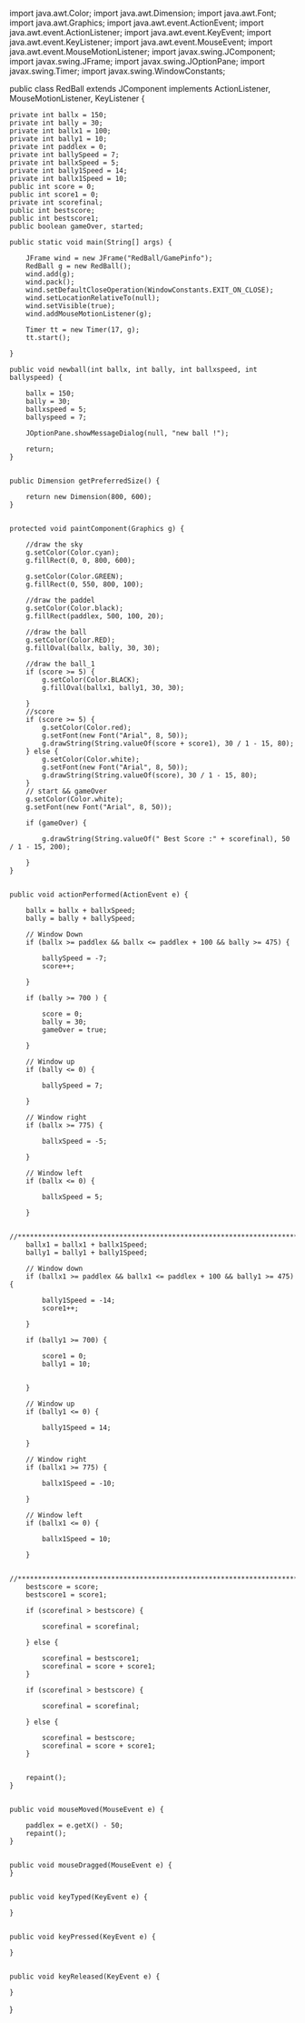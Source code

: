 import java.awt.Color;
import java.awt.Dimension;
import java.awt.Font;
import java.awt.Graphics;
import java.awt.event.ActionEvent;
import java.awt.event.ActionListener;
import java.awt.event.KeyEvent;
import java.awt.event.KeyListener;
import java.awt.event.MouseEvent;
import java.awt.event.MouseMotionListener;
import javax.swing.JComponent;
import javax.swing.JFrame;
import javax.swing.JOptionPane;
import javax.swing.Timer;
import javax.swing.WindowConstants;

public class RedBall extends JComponent implements ActionListener, MouseMotionListener, KeyListener {

    private int ballx = 150;
    private int bally = 30;
    private int ballx1 = 100;
    private int bally1 = 10;
    private int paddlex = 0;
    private int ballySpeed = 7;
    private int ballxSpeed = 5;
    private int bally1Speed = 14;
    private int ballx1Speed = 10;
    public int score = 0;
    public int score1 = 0;
    private int scorefinal;
    public int bestscore;
    public int bestscore1;
    public boolean gameOver, started;

    public static void main(String[] args) {

        JFrame wind = new JFrame("RedBall/GamePinfo");
        RedBall g = new RedBall();
        wind.add(g);
        wind.pack();
        wind.setDefaultCloseOperation(WindowConstants.EXIT_ON_CLOSE);
        wind.setLocationRelativeTo(null);
        wind.setVisible(true);
        wind.addMouseMotionListener(g);

        Timer tt = new Timer(17, g);
        tt.start();

    }

    public void newball(int ballx, int bally, int ballxspeed, int ballyspeed) {

        ballx = 150;
        bally = 30;
        ballxspeed = 5;
        ballyspeed = 7;

        JOptionPane.showMessageDialog(null, "new ball !");

        return;
    }

   
    public Dimension getPreferredSize() {

        return new Dimension(800, 600);
    }

    
    protected void paintComponent(Graphics g) {

        //draw the sky
        g.setColor(Color.cyan);
        g.fillRect(0, 0, 800, 600);

        g.setColor(Color.GREEN);
        g.fillRect(0, 550, 800, 100);

        //draw the paddel
        g.setColor(Color.black);
        g.fillRect(paddlex, 500, 100, 20);

        //draw the ball
        g.setColor(Color.RED);
        g.fillOval(ballx, bally, 30, 30);

        //draw the ball_1
        if (score >= 5) {
            g.setColor(Color.BLACK);
            g.fillOval(ballx1, bally1, 30, 30);

        }
        //score	
        if (score >= 5) {
            g.setColor(Color.red);
            g.setFont(new Font("Arial", 8, 50));
            g.drawString(String.valueOf(score + score1), 30 / 1 - 15, 80);
        } else {
            g.setColor(Color.white);
            g.setFont(new Font("Arial", 8, 50));
            g.drawString(String.valueOf(score), 30 / 1 - 15, 80);
        }
        // start && gameOver
        g.setColor(Color.white);
        g.setFont(new Font("Arial", 8, 50));

        if (gameOver) {

            g.drawString(String.valueOf(" Best Score :" + scorefinal), 50 / 1 - 15, 200);

        }
    }

    
    public void actionPerformed(ActionEvent e) {

        ballx = ballx + ballxSpeed;
        bally = bally + ballySpeed;

        // Window Down 
        if (ballx >= paddlex && ballx <= paddlex + 100 && bally >= 475) {

            ballySpeed = -7;
            score++;

        }

        if (bally >= 700 ) {

            score = 0;
            bally = 30;
            gameOver = true;

        }

        // Window up
        if (bally <= 0) {

            ballySpeed = 7;

        }

        // Window right
        if (ballx >= 775) {

            ballxSpeed = -5;

        }

        // Window left
        if (ballx <= 0) {

            ballxSpeed = 5;

        }

        //**********************************************************************
        ballx1 = ballx1 + ballx1Speed;
        bally1 = bally1 + bally1Speed;

        // Window down
        if (ballx1 >= paddlex && ballx1 <= paddlex + 100 && bally1 >= 475) {

            bally1Speed = -14;
            score1++;

        }

        if (bally1 >= 700) {

            score1 = 0;
            bally1 = 10;


        }

        // Window up
        if (bally1 <= 0) {

            bally1Speed = 14;

        }

        // Window right
        if (ballx1 >= 775) {

            ballx1Speed = -10;

        }

        // Window left
        if (ballx1 <= 0) {

            ballx1Speed = 10;

        }

        //**********************************************************************
        bestscore = score;
        bestscore1 = score1;

        if (scorefinal > bestscore) {

            scorefinal = scorefinal;

        } else {

            scorefinal = bestscore1;
            scorefinal = score + score1;
        }
        
        if (scorefinal > bestscore) {

            scorefinal = scorefinal;

        } else {

            scorefinal = bestscore;
            scorefinal = score + score1;
        }

        
        repaint();
    }

    
    public void mouseMoved(MouseEvent e) {

        paddlex = e.getX() - 50;
        repaint();
    }

    
    public void mouseDragged(MouseEvent e) {
    }

    
    public void keyTyped(KeyEvent e) {

    }

   
    public void keyPressed(KeyEvent e) {

    }

   
    public void keyReleased(KeyEvent e) {

    }
}


